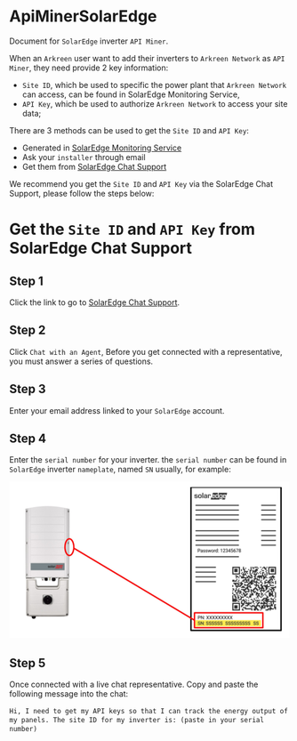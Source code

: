 # ApiMinerSolarEdge

Document for `SolarEdge` inverter `API Miner`.

When an `Arkreen` user want to add their inverters to `Arkreen Network` as `API Miner`, they need provide 2 key information:
* `Site ID`, which be used to specific the power plant that `Arkreen Network` can access, can be found in SolarEdge Monitoring Service,
* `API Key`, which be used to authorize `Arkreen Network` to access your site data;


There are 3 methods can be used to get the `Site ID` and `API Key`:
* Generated in [SolarEdge Monitoring Service](https://monitoring.solaredge.com/)
* Ask your `installer` through email
* Get them from [SolarEdge Chat Support](https://www.solaredge.com/us/support)

We recommend you get the `Site ID` and `API Key` via the SolarEdge Chat Support, please follow the steps below:

# Get the `Site ID` and `API Key` from SolarEdge Chat Support

## Step 1

Click the link to go to [SolarEdge Chat Support](https://www.solaredge.com/us/support).

## Step 2

Click `Chat with an Agent`, Before you get connected with a representative, you must answer a series of questions.

## Step 3

Enter your email address linked to your `SolarEdge` account.

## Step 4

Enter the `serial number` for your inverter. the `serial number` can be found in `SolarEdge` inverter `nameplate`, named `SN` usually, for example:

![SolarEdge inverter nameplate](./inverter.png)

## Step 5

Once connected with a live chat representative. Copy and paste the following message into the chat: 

```
Hi, I need to get my API keys so that I can track the energy output of my panels. The site ID for my inverter is: (paste in your serial number)
```